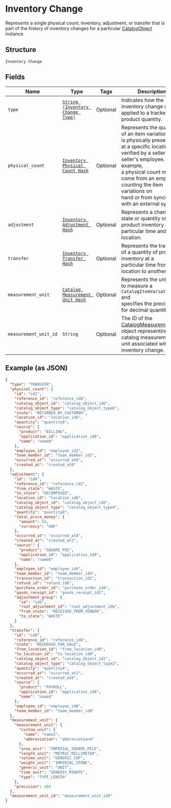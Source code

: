 
# Inventory Change

Represents a single physical count, inventory, adjustment, or transfer
that is part of the history of inventory changes for a particular
[CatalogObject](../../doc/models/catalog-object.md) instance.

## Structure

`Inventory Change`

## Fields

| Name | Type | Tags | Description |
|  --- | --- | --- | --- |
| `type` | [`String (Inventory Change Type)`](../../doc/models/inventory-change-type.md) | Optional | Indicates how the inventory change was applied to a tracked product quantity. |
| `physical_count` | [`Inventory Physical Count Hash`](../../doc/models/inventory-physical-count.md) | Optional | Represents the quantity of an item variation that is physically present<br>at a specific location, verified by a seller or a seller's employee. For example,<br>a physical count might come from an employee counting the item variations on<br>hand or from syncing with an external system. |
| `adjustment` | [`Inventory Adjustment Hash`](../../doc/models/inventory-adjustment.md) | Optional | Represents a change in state or quantity of product inventory at a<br>particular time and location. |
| `transfer` | [`Inventory Transfer Hash`](../../doc/models/inventory-transfer.md) | Optional | Represents the transfer of a quantity of product inventory at a<br>particular time from one location to another. |
| `measurement_unit` | [`Catalog Measurement Unit Hash`](../../doc/models/catalog-measurement-unit.md) | Optional | Represents the unit used to measure a `CatalogItemVariation` and<br>specifies the precision for decimal quantities. |
| `measurement_unit_id` | `String` | Optional | The ID of the [CatalogMeasurementUnit](entity:CatalogMeasurementUnit) object representing the catalog measurement unit associated with the inventory change. |

## Example (as JSON)

```json
{
  "type": "TRANSFER",
  "physical_count": {
    "id": "id2",
    "reference_id": "reference_id0",
    "catalog_object_id": "catalog_object_id6",
    "catalog_object_type": "catalog_object_type6",
    "state": "RETURNED_BY_CUSTOMER",
    "location_id": "location_id6",
    "quantity": "quantity8",
    "source": {
      "product": "BILLING",
      "application_id": "application_id6",
      "name": "name8"
    },
    "employee_id": "employee_id2",
    "team_member_id": "team_member_id2",
    "occurred_at": "occurred_at6",
    "created_at": "created_at0"
  },
  "adjustment": {
    "id": "id4",
    "reference_id": "reference_id2",
    "from_state": "WASTE",
    "to_state": "DECOMPOSED",
    "location_id": "location_id8",
    "catalog_object_id": "catalog_object_id8",
    "catalog_object_type": "catalog_object_type8",
    "quantity": "quantity0",
    "total_price_money": {
      "amount": 84,
      "currency": "GNF"
    },
    "occurred_at": "occurred_at8",
    "created_at": "created_at2",
    "source": {
      "product": "SQUARE_POS",
      "application_id": "application_id4",
      "name": "name0"
    },
    "employee_id": "employee_id4",
    "team_member_id": "team_member_id4",
    "transaction_id": "transaction_id2",
    "refund_id": "refund_id8",
    "purchase_order_id": "purchase_order_id4",
    "goods_receipt_id": "goods_receipt_id2",
    "adjustment_group": {
      "id": "id6",
      "root_adjustment_id": "root_adjustment_id6",
      "from_state": "RECEIVED_FROM_VENDOR",
      "to_state": "WASTE"
    }
  },
  "transfer": {
    "id": "id8",
    "reference_id": "reference_id6",
    "state": "RESERVED_FOR_SALE",
    "from_location_id": "from_location_id0",
    "to_location_id": "to_location_id0",
    "catalog_object_id": "catalog_object_id2",
    "catalog_object_type": "catalog_object_type2",
    "quantity": "quantity4",
    "occurred_at": "occurred_at2",
    "created_at": "created_at6",
    "source": {
      "product": "PAYROLL",
      "application_id": "application_id0",
      "name": "name4"
    },
    "employee_id": "employee_id8",
    "team_member_id": "team_member_id8"
  },
  "measurement_unit": {
    "measurement_unit": {
      "custom_unit": {
        "name": "name2",
        "abbreviation": "abbreviation4"
      },
      "area_unit": "IMPERIAL_SQUARE_MILE",
      "length_unit": "METRIC_MILLIMETER",
      "volume_unit": "GENERIC_CUP",
      "weight_unit": "IMPERIAL_STONE",
      "generic_unit": "UNIT",
      "time_unit": "GENERIC_MINUTE",
      "type": "TYPE_LENGTH"
    },
    "precision": 184
  },
  "measurement_unit_id": "measurement_unit_id0"
}
```

